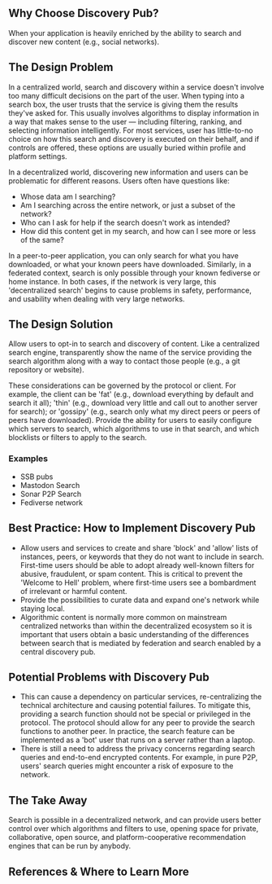 ## Why Choose Discovery Pub?

When your application is heavily enriched by the ability to search and discover new content (e.g., social networks).

## The Design Problem

In a centralized world, search and discovery within a service doesn't involve too many difficult decisions on the part of the user. When typing into a search box, the user trusts that the service is giving them the results they've asked for. This usually involves algorithms to display information in a way that makes sense to the user — including filtering, ranking, and selecting information intelligently. For most services, user has little-to-no choice on how this search and discovery is executed on their behalf, and if controls are offered, these options are usually buried within profile and platform settings.

In a decentralized world, discovering new information and users can be problematic for different reasons. Users often have questions like:

- Whose data am I searching?
- Am I searching across the entire network, or just a subset of the network?
- Who can I ask for help if the search doesn't work as intended?
- How did this content get in my search, and how can I see more or less of the same?

In a peer-to-peer application, you can only search for what you have downloaded, or what your known peers have downloaded. Similarly, in a federated context, search is only possible through your known fediverse or home instance. In both cases, if the network is very large, this 'decentralized search' begins to cause problems in safety, performance, and usability when dealing with very large networks. 

## The Design Solution

Allow users to opt-in to search and discovery of content. Like a centralized search engine, transparently show the name of the service providing the search algorithm along with a way to contact those people (e.g., a git repository or website). 

These considerations can be governed by the protocol or client. For example, the client can be 'fat' (e.g., download everything by default and search it all); 'thin' (e.g., download very little and call out to another server for search); or 'gossipy' (e.g.,  search only what my direct peers or peers of peers have downloaded). Provide the ability for users to easily configure which servers to search, which algorithms to use in that search, and which blocklists or filters to apply to the search.

### Examples

- SSB pubs
- Mastodon Search
- Sonar P2P Search 
- Fediverse network 

## Best Practice: How to Implement Discovery Pub

- Allow users and services to create and share 'block' and 'allow' lists of instances, peers, or keywords that they do not want to include in search. First-time users should be able to adopt already well-known filters for abusive, fraudulent, or spam content. This is critical to prevent the 'Welcome to Hell' problem, where first-time users see a bombardment of irrelevant or harmful content.
- Provide the possibilities to curate data and expand one's network while staying local. 
- Algorithmic content is normally more common on mainstream centralized networks than within the decentralized ecosystem so it is important that users obtain a basic understanding of the differences between search that is mediated by federation and search enabled by a central discovery pub. 

## Potential Problems with Discovery Pub

- This can cause a dependency on particular services, re-centralizing the technical architecture and causing potential failures. To mitigate this, providing a search function should not be special or privileged in the protocol. The protocol should allow for any peer to provide the search functions to another peer. In practice, the search feature can be implemented as a 'bot' user that runs on a server rather than a laptop.
- There is still a need to address the privacy concerns regarding search queries and end-to-end encrypted contents. For example, in pure P2P, users' search queries might encounter a risk of exposure to the network. 

## The Take Away

Search is possible in a decentralized network, and can provide users better control over which algorithms and filters to use, opening space for private, collaborative, open source, and platform-cooperative recommendation engines that can be run by anybody.

## **References & Where to Learn More**
